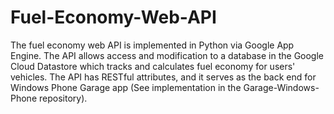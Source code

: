 # Fuel-Economy-Web-API

The fuel economy web API is implemented in Python via Google App Engine. The API allows access and modification to a database in the Google Cloud Datastore which tracks and calculates fuel economy for users' vehicles. The API has RESTful attributes, and it serves as the back end for Windows Phone Garage app (See implementation in the Garage-Windows-Phone repository).
